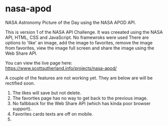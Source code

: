 # nasa-apod
NASA Astronomy Picture of the Day using the NASA APOD API.

This is version 1 of the NASA API Challenge. It was creeated using the NASA API, HTML, CSS and JavaScript. No framewroks were used There are options to 'like' an image, add the image to favorites, remove the image from favorites, view the image full screen and share the image using the Web Share API. 

You can view the live page here: https://www.scottsutherland.info/projects/nasa-apod/

A couple of the features are not working yet. They are below are will be rectified soon.

1. The likes will save but not delete.
2. The favorties page has no way to get back to the previous image.
3. No fallbback for the Web Share API (which has kinda poor browser support).
4. Favorites cards texts are off on mobile.
5. 
